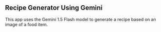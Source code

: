 ## Recipe Generator Using Gemini

This app uses the Gemini 1.5 Flash model to generate a recipe based on an image of a food item.
